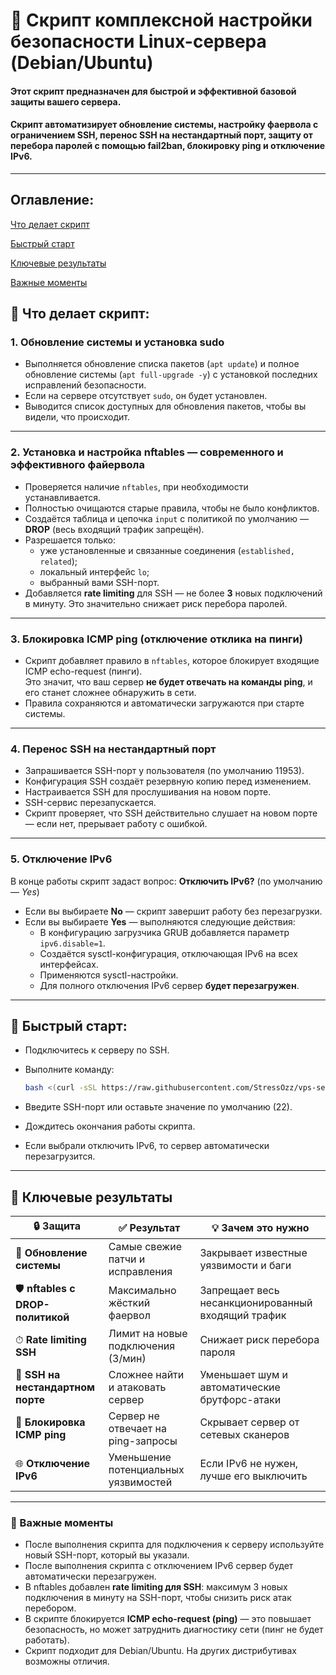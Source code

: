 # 🔐 Скрипт комплексной настройки безопасности Linux-сервера (Debian/Ubuntu)

#### Этот скрипт предназначен для быстрой и эффективной базовой защиты вашего сервера.
#### Скрипт автоматизирует обновление системы, настройку фаервола с ограничением SSH, перенос SSH на нестандартный порт, защиту от перебора паролей с помощью fail2ban, блокировку ping и отключение IPv6.

---
## Оглавление:
[Что делает скрипт](#-Что-делает-скрипт)

[Быстрый старт](#-Быстрый-старт)

[Ключевые результаты](#-Ключевые-результаты)

[Важные моменты](#-Важные-моменты)

## 📌 Что делает скрипт:
### 1. Обновление системы и установка sudo
- Выполняется обновление списка пакетов (`apt update`) и полное обновление системы (`apt full-upgrade -y`) с установкой последних исправлений безопасности.
- Если на сервере отсутствует `sudo`, он будет установлен.
- Выводится список доступных для обновления пакетов, чтобы вы видели, что происходит.

---

### 2. Установка и настройка nftables — современного и эффективного файервола
- Проверяется наличие `nftables`, при необходимости устанавливается.
- Полностью очищаются старые правила, чтобы не было конфликтов.
- Создаётся таблица и цепочка `input` с политикой по умолчанию — **DROP** (весь входящий трафик запрещён).
- Разрешается только:
  - уже установленные и связанные соединения (`established, related`);
  - локальный интерфейс `lo`;
  - выбранный вами SSH-порт.
- Добавляется **rate limiting** для SSH — не более **3** новых подключений в минуту. Это значительно снижает риск перебора паролей.

---

### 3. Блокировка ICMP ping (отключение отклика на пинги)

- Скрипт добавляет правило в `nftables`, которое блокирует входящие ICMP echo-request (пинги).  
  Это значит, что ваш сервер **не будет отвечать на команды ping**, и его станет сложнее обнаружить в сети.
- Правила сохраняются и автоматически загружаются при старте системы.

---

### 4. Перенос SSH на нестандартный порт
- Запрашивается SSH-порт у пользователя (по умолчанию 11953).
- Конфигурация SSH создаёт резервную копию перед изменением.
- Настраивается SSH для прослушивания на новом порте.
- SSH-сервис перезапускается.
- Скрипт проверяет, что SSH действительно слушает на новом порте — если нет, прерывает работу с ошибкой.

---

### 5. Отключение IPv6 
В конце работы скрипт задаст вопрос: **Отключить IPv6?** (по умолчанию — *Yes*)
- Если вы выбираете **No** — скрипт завершит работу без перезагрузки.  
- Если вы выбираете **Yes** — выполняются следующие действия:
  - В конфигурацию загрузчика GRUB добавляется параметр `ipv6.disable=1`.  
  - Создаётся sysctl-конфигурация, отключающая IPv6 на всех интерфейсах.  
  - Применяются sysctl-настройки.  
  - Для полного отключения IPv6 сервер **будет перезагружен**.

---

## 🚀 Быстрый старт:
- Подключитесь к серверу по SSH.

- Выполните команду:

   ```bash
   bash <(curl -sSL https://raw.githubusercontent.com/StressOzz/vps-setup/main/vps-settings.sh)

- Введите SSH-порт или оставьте значение по умолчанию (22).

- Дождитесь окончания работы скрипта.

- Если выбрали отключить IPv6, то сервер автоматически перезагрузится.

---

## 🎯 Ключевые результаты

| 🔒 Защита                | ✅ Результат                          | 💡 Зачем это нужно                              |
|-------------------------|------------------------------------|------------------------------------------------|
| 🔄 **Обновление системы** | Самые свежие патчи и исправления    | Закрывает известные уязвимости и баги           |
| 🛡️ **nftables с DROP-политикой** | Максимально жёсткий фаервол          | Запрещает весь несанкционированный входящий трафик |
| ⏱ **Rate limiting SSH** | Лимит на новые подключения (3/мин) | Снижает риск перебора пароля                    |
| 🔐 **SSH на нестандартном порте** | Сложнее найти и атаковать сервер      | Уменьшает шум и автоматические брутфорс-атаки  |
| 🚫 **Блокировка ICMP ping** | Сервер не отвечает на ping-запросы   | Скрывает сервер от сетевых сканеров             |
| 🌐 **Отключение IPv6**  | Уменьшение потенциальных уязвимостей | Если IPv6 не нужен, лучше его выключить          |

---

### 📌 Важные моменты

- После выполнения скрипта для подключения к серверу используйте новый SSH-порт, который вы указали.  
- После выполнения скрипта с отключением IPv6 сервер будет автоматически перезагружен.  
- В nftables добавлен **rate limiting для SSH**: максимум 3 новых подключения в минуту на SSH-порт, чтобы снизить риск атак перебором.  
- В скрипте блокируется **ICMP echo-request (ping)** — это повышает безопасность, но может затруднить диагностику сети (пинг не будет работать).  
- Скрипт подходит для Debian/Ubuntu. На других дистрибутивах возможны отличия.
